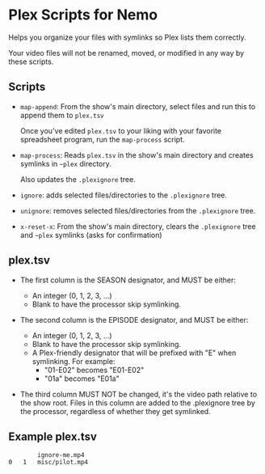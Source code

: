 # Plex Scripts for Nemo

Helps you organize your files with symlinks so Plex lists them correctly.

Your video files will not be renamed, moved, or modified in any way by these scripts.

## Scripts
- `map-append`: From the show's main directory, select files and run this to append them to `plex.tsv`

    Once you've edited `plex.tsv` to your liking with your favorite spreadsheet program, run the `map-process` script.

- `map-process`: Reads `plex.tsv` in the show's main directory and creates symlinks in `~plex` directory.

    Also updates the `.plexignore` tree.

- `ignore`: adds selected files/directories to the `.plexignore` tree.
- `unignore`: removes selected files/directories from the `.plexignore` tree.
- `x-reset-x`: From the show's main directory, clears the `.plexignore` tree and `~plex` symlinks (asks for confirmation)

## plex.tsv
- The first column is the SEASON designator, and MUST be either:
    - An integer (0, 1, 2, 3, ...)
    - Blank to have the processor skip symlinking.

- The second column is the EPISODE designator, and MUST be either:
    - An integer (0, 1, 2, 3, ...)
    - Blank to have the processor skip symlinking.
    - A Plex-friendly designator that will be prefixed with "E" when symlinking. For example:
        - "01-E02" becomes "E01-E02"
        - "01a" becomes "E01a"

- The third column MUST NOT be changed, it's the video path relative to the show root.
    Files in this column are added to the .plexignore tree by the processor,
    regardless of whether they get symlinked.

## Example plex.tsv
```
		ignore-me.mp4
0	1	misc/pilot.mp4
```
